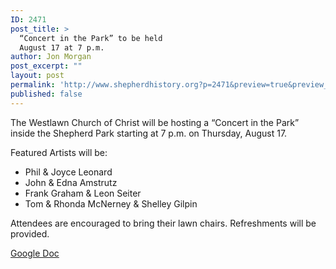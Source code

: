 ```yaml
---
ID: 2471
post_title: >
  “Concert in the Park” to be held
  August 17 at 7 p.m.
author: Jon Morgan
post_excerpt: ""
layout: post
permalink: 'http://www.shepherdhistory.org?p=2471&preview=true&preview_id=2471'
published: false
---
```

<p>The Westlawn Church of Christ will be hosting a “Concert in the Park” inside the Shepherd Park starting at 7 p.m. on Thursday, August 17.</p>
<p>Featured Artists will be:</p>
<p></p>
<ul>
<li>Phil & Joyce Leonard</li>
<li>John & Edna Amstrutz</li>
<li>Frank Graham & Leon Seiter</li>
<li>Tom & Rhonda McNerney & Shelley Gilpin</li>
</ul>
<p></p>
<p>Attendees are encouraged to bring their lawn chairs. Refreshments will be provided.</p>
<p></p>
<p></p>
<p><a href="https://docs.google.com/document/d/1qoSHUCV1MKiJaC5_GsxrmnlhIqwllHrH2xbph8o-5O8/edit?usp=sharing">Google Doc</a></p>